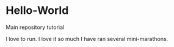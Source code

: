 # Hello-World
Main repository tutorial

I love to run.  I love it so much I have ran several mini-marathons.
